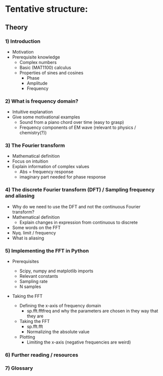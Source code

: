 # Tentative structure: 

## Theory 

### 1) Introduction
 
- Motivation 
- Prerequisite knowledge
	- Complex numbers 
	- Basic (MAT1100) calculus 
	- Properties of sines and cosines
		- Phase
		- Amplitude 
		- Frequency 

### 2) What is frequency domain? 

- Intuitive explanation 
- Give some motivational examples
	- Sound from a piano chord over time (easy to grasp)
	- Frequency components of EM wave (relevant to physics / chemistry(?))

### 3) The Fourier transform  

- Mathematical definition 
- Focus on intuition 
- Explain information of complex values 
	- Abs = frequency response
	- imaginary part needed for phase response 

### 4) The discrete Fourier transform (DFT) / Sampling frequency and aliasing 

- Why do we need to use the DFT and not the continuous Fourier transform? 
- Mathematical definition
	- Explain changes in expression from continuous to discrete
- Some words on the FFT 
- Nyq. limit / frequency 
- What is aliasing 

### 5) Implementing the FFT in Python
- Prerequisites
	- Scipy, numpy and matplotlib imports 
	- Relevant constants
	- Sampling rate
	- N samples 

- Taking the FFT 
	- Defining the x-axis of frequency domain 
		- sp.fft.fftfreq and why the parameters are chosen in they way that they are 
	- Taking the FFT 
		- sp.fft.fft 
		- Normalizing the absolute value
	- Plotting
		- Limiting the x-axis (negative frequencies are weird) 

### 6) Further reading / resources

### 7) Glossary 